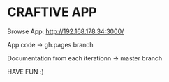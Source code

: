 # CRAFTIVE APP
Browse App: http://192.168.178.34:3000/


App code -> gh.pages branch


Documentation from each iterationn -> master branch


HAVE FUN :)
